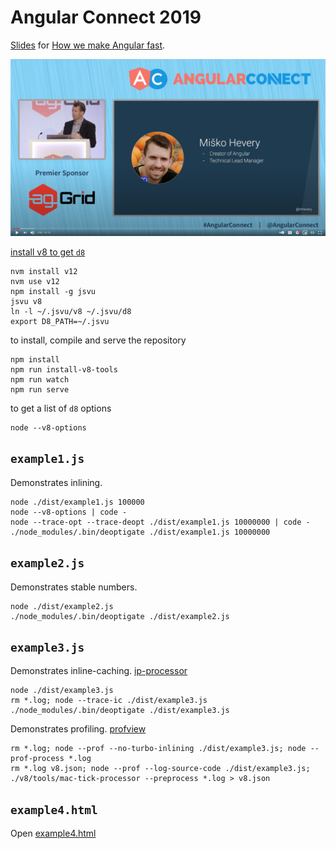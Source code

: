 # Angular Connect 2019

[Slides](https://docs.google.com/presentation/d/1o5W1sOaQ0HaPqleGCWy8cukgM5NhhRZWpx2E6KKrc10) for [How we make Angular fast](https://www.angularconnect.com/talks#misko-hevery).

[![presentation video at AngularConnect 2019](./video.png)](https://www.youtube.com/embed/EqSRpkMRyY4)

[install v8 to get `d8`](https://github.com/GoogleChromeLabs/jsvu#readme)
```
nvm install v12
nvm use v12
npm install -g jsvu
jsvu v8
ln -l ~/.jsvu/v8 ~/.jsvu/d8
export D8_PATH=~/.jsvu
```

to install, compile and serve the repository
```
npm install
npm run install-v8-tools
npm run watch
npm run serve
```

to get a list of `d8` options
```
node --v8-options
```

## `example1.js`

Demonstrates inlining.
```
node ./dist/example1.js 100000
node --v8-options | code -
node --trace-opt --trace-deopt ./dist/example1.js 10000000 | code -
./node_modules/.bin/deoptigate ./dist/example1.js 10000000
```


## `example2.js`

Demonstrates stable numbers.
```
node ./dist/example2.js
./node_modules/.bin/deoptigate ./dist/example2.js
```


## `example3.js`

Demonstrates inline-caching. [ip-processor](http://localhost:8080/v8/tools/ic-explorer.html)

```
node ./dist/example3.js
rm *.log; node --trace-ic ./dist/example3.js
./node_modules/.bin/deoptigate ./dist/example3.js
```

Demonstrates profiling. [profview](http://localhost:8080/v8/tools/profview/index.html)

```
rm *.log; node --prof --no-turbo-inlining ./dist/example3.js; node --prof-process *.log 
rm *.log v8.json; node --prof --log-source-code ./dist/example3.js; ./v8/tools/mac-tick-processor --preprocess *.log > v8.json
```

## `example4.html`

Open [example4.html](http://localhost:8080/example4.html)
